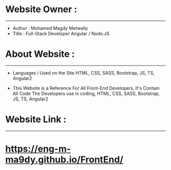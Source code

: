 # Website Owner :
-----------------------
- Author : Mohamed Magdy Metwally
- Title : Full-Stack Developer Angular / Node.JS
#
# About Website :
-----------------------
- Languages i Used on the Site
  HTML, CSS, SASS, Bootstrap, JS, TS, Angular2
  
- This Website is a Reference For All Front-End Developers,
  It's Contain All Code The Developers use in coding, HTML, CSS, SASS, Bootstrap, JS, TS, Angular2
#
# Website Link :
------------------------
# https://eng-m-ma9dy.github.io/FrontEnd/
